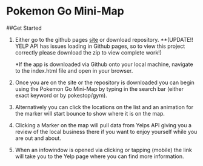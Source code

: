 # Pokemon Go Mini-Map

##Get Started

1. Either go to the github pages [site](https://robertlemonds.github.io/udacity-pokestopmap/) or download repository. **(UPDATE!! YELP API has issues loading in Github pages, so to view this project correctly please download the zip to view complete work!)
	
	*If the app is downloaded via Github onto your local machine, navigate to the index.html file and open in your browser.

2. Once you are on the site or the repository is downloaded you can begin using the Pokemon Go Mini-Map by typing in the search bar (either exact keyword or by pokestop/gym).

3. Alternatively you can click the locations on the list and an animation for the marker will start bounce to show where it is on the map.

4. Clicking a Marker on the map will pull data from Yelps API giving you a review of the local business there if you want to enjoy yourself while you are out and about.

5. When an infowindow is opened via clicking or tapping (mobile) the link will take you to the Yelp page where you can find more information.


